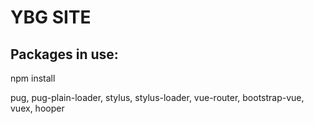 # YBG SITE

## Packages in use:

npm install 

pug, pug-plain-loader, stylus, stylus-loader, vue-router, bootstrap-vue, vuex, hooper
